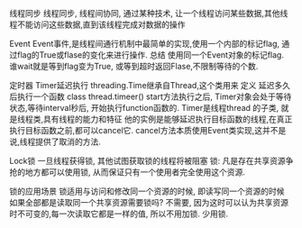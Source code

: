 线程同步
线程同步, 线程间协同, 通过某种技术, 让一个线程访问某些数据,其他线程不能访问这些数据,直到该线程完成对数据的操作

Event
Event事件,是线程间通行机制中最简单的实现,使用一个内部的标记flag, 通过flag的True或flase的变化来进行操作.
总结
使用同一个Event对象的标记flag.
谁wait就是等到flag变为True, 或等到超时返回Flase,不限制等待的个数.


定时器 Timer延迟执行
threading.Time继承自Thread,这个类用来 定义 延迟多久后执行一个函数
class thread.timeer()
start方法执行之后,
Timer对象会处于等待状态,等待interval秒后, 开始执行function函数的.
Timer是线程thread 的子类, 就是线程类,具有线程的能力和特征
他的实例是能够延迟执行目标函数的线程,在真正执行目标函数之前,都可以cancel它.
cancel方法本质使用Event类实现,这并不是说,线程提供了取消的方法.

Lock锁
一旦线程获得锁, 其他试图获取锁的线程将被阻塞
锁: 凡是存在共享资源争抢的地方都可以使用锁, 从而保证只有一个使用者完全使用这个资源.


锁的应用场景
锁适用与访问和修改同一个资源的时候, 即读写同一个资源的时候
如果全部都是读取同一个共享资源需要锁吗?
不需要, 因为这时可以认为共享资源时不可变的,每一次读取它都是一样的值, 所以不用加锁.
少用锁.
